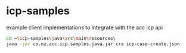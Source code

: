 # icp-samples
example client implementations to integrate with the acc icp api

```bash
cd ~\icp-samples\java\src\main\resources\
java -jar co.nz.acc.icp.samples.java.jar cra icp-case-create.json
```
